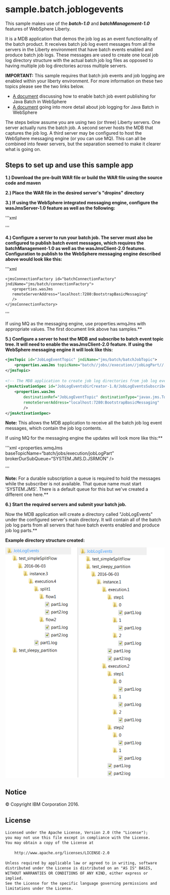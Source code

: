 # sample.batch.joblogevents

This sample makes use of the ***batch-1.0*** and ***batchManagement-1.0*** features of WebSphere Liberty.

It is a MDB application that demos the job log as an event functionality of the batch product. It receives batch job log event messages from all the servers in the Liberty environment that have batch events enabled and produce batch job logs. These messages are used to create one local job log directory structure with the actual batch job log files as opposed to having multiple job log directories across multiple servers. 

**IMPORTANT:** This sample requires that batch job events and job logging are enabled within your liberty environment. For more information on these two topics please see the two links below.

* [A document](http://www.ibm.com/support/knowledgecenter/en/was_beta_liberty/com.ibm.websphere.wlp.nd.multiplatform.doc/ae/twlp_batch_monitoring.html) discussing how to enable batch job event publishing for Java Batch in WebSphere
* [A document](http://www.ibm.com/support/knowledgecenter/en/was_beta_liberty/com.ibm.websphere.wlp.nd.multiplatform.doc/ae/rwlp_batch_view_joblog.html) going into more detail about job logging for Java Batch in WebSphere

The steps below assume you are using two (or three) Liberty servers.  One server actually runs the batch job.  A second server hosts the MDB that captures the job log.  A third server may be configured to host the WebSphere messaging engine (or you can use MQ).  This can all be combined into fewer servers, but the separation seemed to make it clearer what is going on.

## Steps to set up and use this sample app

**1.) Download the pre-built WAR file or build the WAR file using the source code and maven**

**2.) Place the WAR file in the desired server's "dropins" directory**

**3.) If using the WebSphere integrated messaging engine, configure the wasJmsServer-1.0 feature as well as the following:**

'''xml
<wasJmsEndpoint host="*" 
		  wasJmsPort="7280" 
		  wasJmsSSLPort="7290" 
		  enabled="true"> 
</wasJmsEndpoint>

<messagingEngine>
	<queue id="batchLibertyQueue" 
		forceReliability="ReliablePersistent" 
		receiveAllowed="true"/>
</messagingEngine>    
'''

**4.)  Configure a server to run your batch job.  The server must also be configured to publish batch event messages, which requires the batchManagement-1.0 as well as the wasJmsClient-2.0 features. Configuration to publish to the WebSphere messaging engine described above would look like this:**

'''xml
    <batchJmsEvents connectionFactoryRef="batchConnectionFactory" />
    
    <jmsConnectionFactory id="batchConnectionFactory" jndiName="jms/batch/connectionFactory">
       <properties.wasJms
       remoteServerAddress="localhost:7280:BootstrapBasicMessaging"
       />
    </jmsConnectionFactory>

'''

If using MQ as the messaging engine, use properties.wmqJms with appropriate values.  The first document link above has samples.**

**5.)  Configure a server to host the MDB and subscribe to batch event topic tree.  It will need to enable the wasJmsClient-2.0 feature.  If using the WebSphere messaging engine it will look like this:**

```xml
<jmsTopic id="JobLogEventTopic" jndiName="jms/batch/batchJobTopic">
	<properties.wasJms topicName="batch//jobs//execution//jobLogPart//." />
</jmsTopic>

<!-- The MDB application to create job log directories from job log events-->
<jmsActivationSpec id="JobLogEventsDirCreator-1.0/JobLogEventsSubscriber">
	<properties.wasJms
		destinationRef="JobLogEventTopic" destinationType="javax.jms.Topic" 
		remoteServerAddress="localhost:7280:BootstrapBasicMessaging"
		/>
</jmsActivationSpec>
```
__Note:__ This allows the MDB application to receive all the batch job log event messages, which contain the job log contents.

If using MQ for the messaging engine the updates will look more like this:**

'''xml
<jmsTopic id="JobLogEventTopic" jndiName="jms/batch/batchJobTopic">
 <properties.wmqJms
   baseTopicName=“batch/jobs/execution/jobLogPart”
   brokerDurSubQueue=“SYSTEM.JMS.D.JSRMON” />
</jmsTopic>

<jmsActivationSpec id=“JobLogEventsDirCreator-1.0/JobLogEventsSubscriber”>
     <properties.wmqJms
      destinationRef=“JobLogEventTopic”
      destinationType=“javax.jms.Topic”
      transportType=“CLIENT”
      channel=“SYSTEM.DEF.SVRCONN”
      queueManager=“MQS1"
      hostName=“wg31.washington.ibm.com”
      port=“1414" />
</jmsActivationSpec>
'''

__Note:__ For a durable subscription a queue is required to hold the messages while the subscriber is not available.  That queue name must start 'SYSTEM.JMS'.  There is a default queue for this but we've created a different one here.**

**6.) Start the required servers and submit your batch job.**

Now the MDB application will create a directory called "JobLogEvents" under the configured server's main directory. It will contain all of the batch job log parts from all servers that have batch events enabled and produce job log parts.**

**Example directory structure created:**

![alt tag](https://github.com/WASdev/sample.batch.joblogevents/blob/master/images/jobLogDirStructure.png)

## Notice

© Copyright IBM Corporation 2016.

## License

```text
Licensed under the Apache License, Version 2.0 (the "License");
you may not use this file except in compliance with the License.
You may obtain a copy of the License at

    http://www.apache.org/licenses/LICENSE-2.0

Unless required by applicable law or agreed to in writing, software
distributed under the License is distributed on an "AS IS" BASIS,
WITHOUT WARRANTIES OR CONDITIONS OF ANY KIND, either express or implied.
See the License for the specific language governing permissions and
limitations under the License.
````
